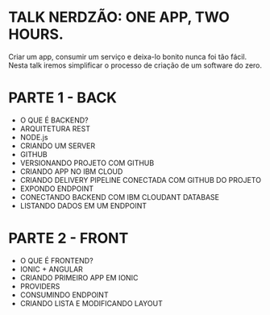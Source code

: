 # TALK NERDZÃO: ONE APP, TWO HOURS.
Criar um app, consumir um serviço e deixa-lo bonito nunca foi tão fácil. Nesta talk iremos simplificar o processo de criação de um software do zero.

# PARTE 1 - BACK
* O QUE É BACKEND?
* ARQUITETURA REST
* NODE.js
* CRIANDO UM SERVER
* GITHUB
* VERSIONANDO PROJETO COM GITHUB
* CRIANDO APP NO IBM CLOUD
* CRIANDO DELIVERY PIPELINE CONECTADA COM GITHUB DO PROJETO
* EXPONDO ENDPOINT
* CONECTANDO BACKEND COM IBM CLOUDANT DATABASE
* LISTANDO DADOS EM UM ENDPOINT
# PARTE 2 - FRONT
* O QUE É FRONTEND?
* IONIC + ANGULAR
* CRIANDO PRIMEIRO APP EM IONIC
* PROVIDERS
* CONSUMINDO ENDPOINT
* CRIANDO LISTA E MODIFICANDO LAYOUT
